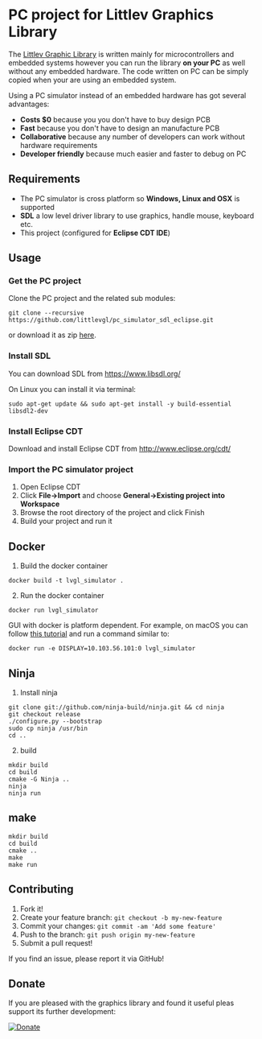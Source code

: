# PC project for Littlev Graphics Library

The [Littlev Graphic Library](https://github.com/littlevgl/lvgl) is written mainly for microcontrollers and embedded systems however you can run the library **on your PC** as well without any embedded hardware. The code written on PC can be simply copied when your are using an embedded system.

Using a PC simulator instead of an embedded hardware has got several advantages:
* **Costs $0** because you you don't have to buy design PCB
* **Fast** because you don't have to design an manufacture PCB
* **Collaborative** because any number of developers can work without hardware requirements
* **Developer friendly** because much easier and faster to debug on PC

## Requirements
* The PC simulator is cross platform so **Windows, Linux and OSX** is supported
* **SDL** a low level driver library to use graphics, handle mouse, keyboard etc.
* This project (configured for **Eclipse CDT IDE**)

## Usage

### Get the PC project

Clone the PC project and the related sub modules:
```
git clone --recursive https://github.com/littlevgl/pc_simulator_sdl_eclipse.git
```

or download it as zip [here](https://littlevgl.com/download/pc_simulator_v5_1_1.zip).

### Install SDL
You can download SDL from https://www.libsdl.org/

On Linux you can install it via terminal:
```
sudo apt-get update && sudo apt-get install -y build-essential libsdl2-dev
```

### Install Eclipse CDT
Download and install Eclipse CDT from  http://www.eclipse.org/cdt/

### Import the PC simulator project
1. Open Eclipse CDT
2. Click **File->Import** and choose **General->Existing project into Workspace**
3. Browse the root directory of the project and click Finish
4. Build your project and run it

## Docker
1. Build the docker container
```
docker build -t lvgl_simulator .
```
2. Run the docker container
```
docker run lvgl_simulator
```
GUI with docker is platform dependent. For example, on macOS you can follow 
[this tutorial](https://cntnr.io/running-guis-with-docker-on-mac-os-x-a14df6a76efc) 
and run a command similar to:
```
docker run -e DISPLAY=10.103.56.101:0 lvgl_simulator
```

## Ninja

1. Install ninja

```
git clone git://github.com/ninja-build/ninja.git && cd ninja
git checkout release
./configure.py --bootstrap
sudo cp ninja /usr/bin
cd ..
```

2. build

```
mkdir build
cd build 
cmake -G Ninja ..
ninja
ninja run
```

## make

```
mkdir build
cd build
cmake ..
make 
make run
```

## Contributing
1. Fork it!
2. Create your feature branch: `git checkout -b my-new-feature`
3. Commit your changes: `git commit -am 'Add some feature'`
4. Push to the branch: `git push origin my-new-feature`
5. Submit a pull request!

If you find an issue, please report it via GitHub!

## Donate
If you are pleased with the graphics library and found it useful pleas support its further development:

[![Donate](https://www.paypalobjects.com/en_US/i/btn/btn_donateCC_LG.gif)](https://www.paypal.com/cgi-bin/webscr?cmd=_s-xclick&hosted_button_id=LWHHAQYZMRQJS)
